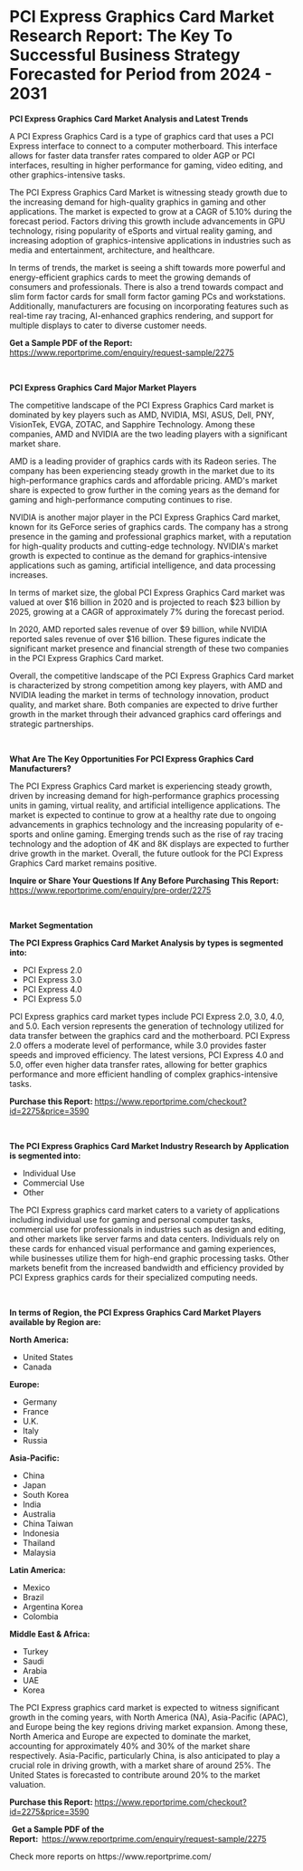 <p><h1>PCI Express Graphics Card Market Research Report: The Key To Successful Business Strategy Forecasted for Period from 2024 - 2031</h1></p><p><strong>PCI Express Graphics Card Market Analysis and Latest Trends</strong></p>
<p><p>A PCI Express Graphics Card is a type of graphics card that uses a PCI Express interface to connect to a computer motherboard. This interface allows for faster data transfer rates compared to older AGP or PCI interfaces, resulting in higher performance for gaming, video editing, and other graphics-intensive tasks.</p><p>The PCI Express Graphics Card Market is witnessing steady growth due to the increasing demand for high-quality graphics in gaming and other applications. The market is expected to grow at a CAGR of 5.10% during the forecast period. Factors driving this growth include advancements in GPU technology, rising popularity of eSports and virtual reality gaming, and increasing adoption of graphics-intensive applications in industries such as media and entertainment, architecture, and healthcare.</p><p>In terms of trends, the market is seeing a shift towards more powerful and energy-efficient graphics cards to meet the growing demands of consumers and professionals. There is also a trend towards compact and slim form factor cards for small form factor gaming PCs and workstations. Additionally, manufacturers are focusing on incorporating features such as real-time ray tracing, AI-enhanced graphics rendering, and support for multiple displays to cater to diverse customer needs.</p></p>
<p><strong>Get a Sample PDF of the Report:&nbsp;</strong> <a href="https://www.reportprime.com/enquiry/request-sample/2275">https://www.reportprime.com/enquiry/request-sample/2275</a></p>
<p>&nbsp;</p>
<p><strong>PCI Express Graphics Card Major Market Players</strong></p>
<p><p>The competitive landscape of the PCI Express Graphics Card market is dominated by key players such as AMD, NVIDIA, MSI, ASUS, Dell, PNY, VisionTek, EVGA, ZOTAC, and Sapphire Technology. Among these companies, AMD and NVIDIA are the two leading players with a significant market share.</p><p>AMD is a leading provider of graphics cards with its Radeon series. The company has been experiencing steady growth in the market due to its high-performance graphics cards and affordable pricing. AMD's market share is expected to grow further in the coming years as the demand for gaming and high-performance computing continues to rise.</p><p>NVIDIA is another major player in the PCI Express Graphics Card market, known for its GeForce series of graphics cards. The company has a strong presence in the gaming and professional graphics market, with a reputation for high-quality products and cutting-edge technology. NVIDIA's market growth is expected to continue as the demand for graphics-intensive applications such as gaming, artificial intelligence, and data processing increases.</p><p>In terms of market size, the global PCI Express Graphics Card market was valued at over $16 billion in 2020 and is projected to reach $23 billion by 2025, growing at a CAGR of approximately 7% during the forecast period.</p><p>In 2020, AMD reported sales revenue of over $9 billion, while NVIDIA reported sales revenue of over $16 billion. These figures indicate the significant market presence and financial strength of these two companies in the PCI Express Graphics Card market.</p><p>Overall, the competitive landscape of the PCI Express Graphics Card market is characterized by strong competition among key players, with AMD and NVIDIA leading the market in terms of technology innovation, product quality, and market share. Both companies are expected to drive further growth in the market through their advanced graphics card offerings and strategic partnerships.</p></p>
<p>&nbsp;</p>
<p><strong>What Are The Key Opportunities For PCI Express Graphics Card Manufacturers?</strong></p>
<p><p>The PCI Express Graphics Card market is experiencing steady growth, driven by increasing demand for high-performance graphics processing units in gaming, virtual reality, and artificial intelligence applications. The market is expected to continue to grow at a healthy rate due to ongoing advancements in graphics technology and the increasing popularity of e-sports and online gaming. Emerging trends such as the rise of ray tracing technology and the adoption of 4K and 8K displays are expected to further drive growth in the market. Overall, the future outlook for the PCI Express Graphics Card market remains positive.</p></p>
<p><strong>Inquire or Share Your Questions If Any Before Purchasing This Report:</strong> <a href="https://www.reportprime.com/enquiry/pre-order/2275">https://www.reportprime.com/enquiry/pre-order/2275</a></p>
<p>&nbsp;</p>
<p><strong>Market Segmentation</strong></p>
<p><strong>The PCI Express Graphics Card Market Analysis by types is segmented into:</strong></p>
<p><ul><li>PCI Express 2.0</li><li>PCI Express 3.0</li><li>PCI Express 4.0</li><li>PCI Express 5.0</li></ul></p>
<p><p>PCI Express graphics card market types include PCI Express 2.0, 3.0, 4.0, and 5.0. Each version represents the generation of technology utilized for data transfer between the graphics card and the motherboard. PCI Express 2.0 offers a moderate level of performance, while 3.0 provides faster speeds and improved efficiency. The latest versions, PCI Express 4.0 and 5.0, offer even higher data transfer rates, allowing for better graphics performance and more efficient handling of complex graphics-intensive tasks.</p></p>
<p><strong>Purchase this Report:&nbsp;</strong><a href="https://www.reportprime.com/checkout?id=2275&price=3590">https://www.reportprime.com/checkout?id=2275&price=3590</a></p>
<p>&nbsp;</p>
<p><strong>The PCI Express Graphics Card Market Industry Research by Application is segmented into:</strong></p>
<p><ul><li>Individual Use</li><li>Commercial Use</li><li>Other</li></ul></p>
<p><p>The PCI Express graphics card market caters to a variety of applications including individual use for gaming and personal computer tasks, commercial use for professionals in industries such as design and editing, and other markets like server farms and data centers. Individuals rely on these cards for enhanced visual performance and gaming experiences, while businesses utilize them for high-end graphic processing tasks. Other markets benefit from the increased bandwidth and efficiency provided by PCI Express graphics cards for their specialized computing needs.</p></p>
<p>&nbsp;</p>
<p><strong>In terms of Region, the PCI Express Graphics Card Market Players available by Region are:</strong></p>
<p>
    <p> <strong> North America: </strong>
        <ul>
            <li>United States</li>
            <li>Canada</li>
        </ul>
        </p> 
    <p> <strong> Europe: </strong>
        <ul>
            <li>Germany</li>
            <li>France</li>
            <li>U.K.</li>
            <li>Italy</li>
            <li>Russia</li>
        </ul>
        </p> 
    <p> <strong> Asia-Pacific: </strong>
        <ul>
            <li>China</li>
            <li>Japan</li>
            <li>South Korea</li>
            <li>India</li>
            <li>Australia</li>
            <li>China Taiwan</li>
            <li>Indonesia</li>
            <li>Thailand</li>
            <li>Malaysia</li>
        </ul>
        </p> 
    <p> <strong> Latin America: </strong>
        <ul>
            <li>Mexico</li>
            <li>Brazil</li>
            <li>Argentina Korea</li>
            <li>Colombia</li>
        </ul>
        </p> 
    <p> <strong> Middle East & Africa: </strong>
        <ul>
            <li>Turkey</li>
            <li>Saudi</li>
            <li>Arabia</li>
            <li>UAE</li>
            <li>Korea</li>
        </ul>
    </p>
    </p>
<p><p>The PCI Express graphics card market is expected to witness significant growth in the coming years, with North America (NA), Asia-Pacific (APAC), and Europe being the key regions driving market expansion. Among these, North America and Europe are expected to dominate the market, accounting for approximately 40% and 30% of the market share respectively. Asia-Pacific, particularly China, is also anticipated to play a crucial role in driving growth, with a market share of around 25%. The United States is forecasted to contribute around 20% to the market valuation.</p></p>
<p><strong>Purchase this Report: </strong><a href="https://www.reportprime.com/checkout?id=2275&price=3590">https://www.reportprime.com/checkout?id=2275&price=3590</a></p>
<p>&nbsp;<strong>Get a Sample PDF of the Report:&nbsp;&nbsp;</strong><a href="https://www.reportprime.com/enquiry/request-sample/2275">https://www.reportprime.com/enquiry/request-sample/2275</a></p>
<p><strong></strong></p>
<p>Check more reports on https://www.reportprime.com/</p>